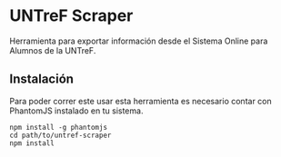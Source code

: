 UNTreF Scraper
==============

Herramienta para exportar información desde el Sistema Online para Alumnos de la UNTreF.

Instalación
------------

Para poder correr este usar esta herramienta es necesario contar con PhantomJS instalado en tu sistema.

```
npm install -g phantomjs
cd path/to/untref-scraper
npm install
```
